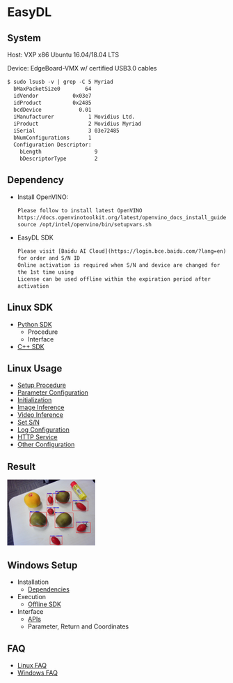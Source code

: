 # EasyDL

## System
Host: VXP x86 Ubuntu 16.04/18.04 LTS	

Device: EdgeBoard-VMX w/ certified USB3.0 cables
```
$ sudo lsusb -v | grep -C 5 Myriad
  bMaxPacketSize0        64
  idVendor           0x03e7
  idProduct          0x2485
  bcdDevice            0.01
  iManufacturer           1 Movidius Ltd.
  iProduct                2 Movidius Myriad
  iSerial                 3 03e72485
  bNumConfigurations      1
  Configuration Descriptor:
    bLength                 9
    bDescriptorType         2
```


## Dependency
- Install OpenVINO:
	```
	Please follow to install latest OpenVINO
	https://docs.openvinotoolkit.org/latest/openvino_docs_install_guides_installing_openvino_linux.html
	source /opt/intel/openvino/bin/setupvars.sh
	```
- EasyDL SDK
	```
	Please visit [Baidu AI Cloud](https://login.bce.baidu.com/?lang=en) for order and S/N ID
	Online activation is required when S/N and device are changed for the 1st time using
	License can be used offline within the expiration period after activation
	```


## Linux SDK
- [Python SDK](https://cloud.baidu.com/doc/EASYDL/s/Bk7q4e4u5#python-sdk)
	- Procedure
	- Interface
- [C++ SDK](https://cloud.baidu.com/doc/EASYDL/s/Bk7q4e4u5#c-sdk)


## Linux Usage
- [Setup Procedure](https://cloud.baidu.com/doc/EASYDL/s/Bk7q4e4u5#%E4%BD%BF%E7%94%A8%E6%B5%81%E7%A8%8B-1)
- [Parameter Configuration](https://cloud.baidu.com/doc/EASYDL/s/Bk7q4e4u5#%E8%BF%90%E8%A1%8C%E5%8F%82%E6%95%B0%E9%85%8D%E7%BD%AE)
- [Initialization](https://cloud.baidu.com/doc/EASYDL/s/Bk7q4e4u5#%E5%88%9D%E5%A7%8B%E5%8C%96)
- [Image Inference](https://cloud.baidu.com/doc/EASYDL/s/Bk7q4e4u5#%E9%A2%84%E6%B5%8B%E5%9B%BE%E5%83%8F)
- [Video Inference](https://cloud.baidu.com/doc/EASYDL/s/Bk7q4e4u5#%E9%A2%84%E6%B5%8B%E8%A7%86%E9%A2%91)
- [Set S/N](https://cloud.baidu.com/doc/EASYDL/s/Bk7q4e4u5#%E8%AE%BE%E7%BD%AE%E5%BA%8F%E5%88%97%E5%8F%B7)
- [Log Configuration](https://cloud.baidu.com/doc/EASYDL/s/Bk7q4e4u5#%E6%97%A5%E5%BF%97%E9%85%8D%E7%BD%AE)
- [HTTP Service](https://cloud.baidu.com/doc/EASYDL/s/Bk7q4e4u5#http%E6%9C%8D%E5%8A%A1)
- [Other Configuration](https://cloud.baidu.com/doc/EASYDL/s/Bk7q4e4u5#%E5%85%B6%E4%BB%96%E9%85%8D%E7%BD%AE)


## Result

<img src="easydl.jpg" height="40%" width="40%"> 


## Windows Setup
- Installation
	- [Dependencies](https://cloud.baidu.com/doc/EASYDL/s/Bk7q4e4u5#1-%E5%AE%89%E8%A3%85%E4%BE%9D%E8%B5%96)
- Execution
	- [Offline SDK](https://cloud.baidu.com/doc/EASYDL/s/Bk7q4e4u5#2-%E8%BF%90%E8%A1%8C%E7%A6%BB%E7%BA%BFsdk)
- Interface
	- [APIs](https://cloud.baidu.com/doc/EASYDL/s/Bk7q4e4u5#%E6%8E%A5%E5%8F%A3%E8%B0%83%E7%94%A8%E8%AF%B4%E6%98%8E)
	- Parameter, Return and Coordinates


## FAQ
- [Linux FAQ](https://cloud.baidu.com/doc/EASYDL/s/Bk7q4e4u5#linux-faq)
- [Windows FAQ](https://cloud.baidu.com/doc/EASYDL/s/Bk7q4e4u5#windows-faq)

